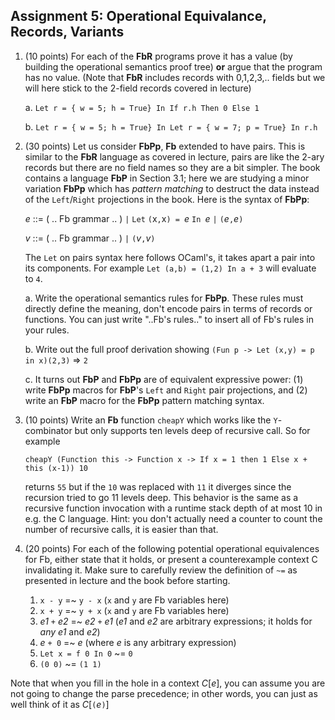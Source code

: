 ## Assignment 5: Operational Equivalance, Records, Variants

1.  (10 points)  For each of the **FbR** programs prove it has a value (by building the operational semantics proof tree) **or** argue that the program has no value.  (Note that **FbR** includes records with 0,1,2,3,.. fields but we will here stick to the 2-field records covered in lecture)

     a. `Let r = { w = 5; h = True} In If r.h Then 0 Else 1`

     b. `Let r = { w = 5; h = True} In Let r = { w = 7; p = True} In r.h`

2.  (30 points) Let us consider **FbPp**, **Fb** extended to have pairs.  This is similar to the **FbR** language as covered in lecture, pairs are like the 2-ary records but there are no field names so they are a bit simpler.  The book contains a language **FbP** in Section 3.1; here we are studying a minor variation **FbPp** which has *pattern matching* to destruct the data instead of the `Left`/`Right` projections in the book.  Here is the syntax of **FbPp**:

     _e_ ::= ( .. Fb grammar .. ) `|` `Let` `(`x`,`x`) = `*e* `In `*e* `|` `(`*e*`,`*e*`)`

     _v_ ::= ( .. Fb grammar .. ) `|` `(`*v*`,`*v*`)`

    The `Let` on pairs syntax here follows OCaml's, it takes apart a pair into its components.  For example `Let (a,b) = (1,2) In a + 3` will evaluate to `4`.

    a.  Write the operational semantics rules for **FbPp**. These rules must directly define the meaning, don't encode pairs in terms of records or functions.  You can just write "..Fb's rules.." to insert all of Fb's rules in your rules.

    b.  Write out the full proof derivation showing `(Fun p -> Let (x,y) = p in x)(2,3)` ⇒ `2`

    c.  It turns out **FbP** and **FbPp** are of equivalent expressive power: (1) write **FbPp** macros for **FbP**'s `Left` and `Right` pair projections, and (2) write an **FbP** macro for the **FbPp** pattern matching syntax.

3.  (10 points) Write an **Fb** function `cheapY` which works like the `Y`-combinator but only supports ten levels deep of recursive call. So for example

    `cheapY (Function this -> Function x -> If x = 1 then 1 Else x + this (x-1)) 10`

    returns `55` but if the `10` was replaced with `11` it diverges since the recursion tried to go 11 levels deep. This behavior is the same as a recursive function invocation with a runtime stack depth of at most 10 in e.g. the C language. Hint: you don't actually need a counter to count the number of recursive calls, it is easier than that.


4. (20 points) For each of the following potential operational equivalences for Fb, either state that it holds, or present a counterexample context C invalidating it.  Make sure to carefully review the definition of `~=` as presented in lecture and the book before starting.

     1. `x - y` =~ `y - x` (`x` and `y` are Fb variables here)
     2.  `x + y` =~ `y + x` (`x` and `y` are Fb variables here)
     3.  *e1* `+` *e2* =~ *e2* `+`  *e1* (*e1* and *e2* are arbitrary expressions; it holds for *any* *e1* and *e2*)
     4.  *e* `+ 0` =~ *e* (where *e* is any arbitrary expression)
     5. `Let x = f 0 In 0` ~= `0`
     6. `(0 0)` ~= `(1 1)`

  Note that when you fill in the hole in a context *C*[*e*], you can assume you are not going to change the parse precedence; in other words, you can just as well think of it as *C*[`(`*e*`)`]
  